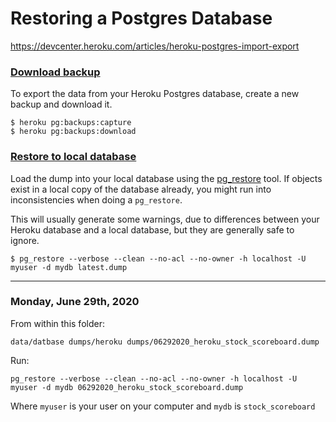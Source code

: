 # Restoring a Postgres Database



https://devcenter.heroku.com/articles/heroku-postgres-import-export



### [Download backup](https://devcenter.heroku.com/articles/heroku-postgres-import-export#download-backup)

To export the data from your Heroku Postgres database, create a new backup and download it.

```term
$ heroku pg:backups:capture
$ heroku pg:backups:download
```

### [Restore to local database](https://devcenter.heroku.com/articles/heroku-postgres-import-export#restore-to-local-database)

Load the dump into your local database using the [pg_restore](http://www.postgresql.org/docs/current/static/app-pgrestore.html) tool. If objects exist in a local copy of the database already, you might run into inconsistencies when doing a `pg_restore`.

This will usually generate some warnings, due to differences between your Heroku database and a local database, but they are generally safe to ignore.

```term
$ pg_restore --verbose --clean --no-acl --no-owner -h localhost -U myuser -d mydb latest.dump
```



--------

### Monday, June 29th, 2020

From within this folder:

`data/datbase dumps/heroku dumps/06292020_heroku_stock_scoreboard.dump`

Run:

`pg_restore --verbose --clean --no-acl --no-owner -h localhost -U myuser -d mydb 06292020_heroku_stock_scoreboard.dump`

Where `myuser` is your user on your computer and `mydb` is `stock_scoreboard`

